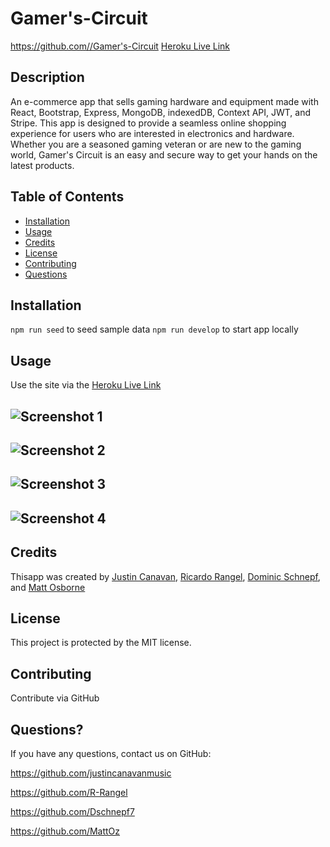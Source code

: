 # Gamer's-Circuit
https://github.com//Gamer's-Circuit
[Heroku Live Link](https://shielded-basin-55972.herokuapp.com/)

## Description
An e-commerce app that sells gaming hardware and equipment made with React, Bootstrap, Express, MongoDB, indexedDB, Context API,  JWT, and Stripe. This app is designed to provide a seamless online shopping experience for users who are interested in electronics and hardware. Whether you are a seasoned gaming veteran or are new to the gaming world, Gamer's Circuit is an easy and secure way to get your hands on the latest products.

## Table of Contents
- [Installation](#installation)
- [Usage](#usage)
- [Credits](#credits)
- [License](#license)
- [Contributing](#contributing)
- [Questions](#questions)

## Installation
```npm run seed``` to seed sample data
```npm run develop``` to start app locally

## Usage
Use the site via the [Heroku Live Link](https://shielded-basin-55972.herokuapp.com/)

![Screenshot 1](./client/public/screenshot1.png)
--------------------
![Screenshot 2](./client/public/screenshot2.png)
--------------------
![Screenshot 3](./client/public/screenshot3.png)
--------------------
![Screenshot 4](./client/public/screenshot4.png)
--------------------


## Credits
Thisapp was created by [Justin Canavan](https://github.com/justincanavanmusic), [Ricardo Rangel](https://github.com/R-Rangel), [Dominic Schnepf](https://github.com/Dschnepf7), and [Matt Osborne](https://github.com/MattOz)


## License
This project is protected by the MIT license.

## Contributing
Contribute via GitHub

## Questions?
If you have any questions, contact us on GitHub:

https://github.com/justincanavanmusic

https://github.com/R-Rangel

https://github.com/Dschnepf7

https://github.com/MattOz
